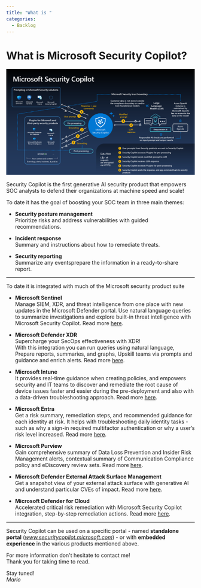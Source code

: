 ```yaml
---
title: "What is "
categories:
  - Backlog
---
```


# What is Microsoft Security Copilot?

<div align="center">
    <img src="assets/images/security-copilot-diagram.png">
</div>

Security Copilot is the first generative AI security product that empowers SOC analysts to defend their organizations at machine speed and scale!

To date it has the goal of boosting your SOC team in three main themes:

- **Security posture management**<br>
Prioritize risks and address vulnerabilities with guided recommendations.
- **Incident response**<br>
Summary and instructions about how to remediate threats.

- **Security reporting**<br>
Summarize any eventsprepare the information in a ready-to-share report.

---

To date it is integrated with much of the Microsoft security product suite

- **Microsoft Sentinel**<br>
Manage SIEM, XDR, and threat intelligence from one place with new updates in the Microsoft Defender portal. Use natural language queries to summarize investigations and explore built-in threat intelligence with Microsoft Security Copilot. Read more [here](https://www.microsoft.com/en-us/security/business/siem-and-xdr/microsoft-sentinel#x6c2c5882164d4b0490aede1acb633706).

- **Microsoft Defender XDR**<br>
Supercharge your SecOps effectiveness with XDR!<br>
With this integration you can run queries using natural language, Prepare reports, summaries, and graphs, Upskill teams via prompts and guidance and enrich alerts. Read more [here](https://learn.microsoft.com/en-us/microsoft-365/security/defender/security-copilot-in-microsoft-365-defender?view=o365-worldwide).



- **Microsoft Intune**<br>
It provides real-time guidance when creating policies, and empowers security and IT teams to discover and remediate the root cause of device issues faster and easier during the pre-deployment and also with a data-driven troubleshooting approach. Read more [here](https://techcommunity.microsoft.com/t5/microsoft-intune-blog/microsoft-intune-introduces-security-copilot-embedded-experience/ba-p/3982632).

- **Microsoft Entra**<br>
Get a risk summary, remediation steps, and recommended guidance for each identity at risk. It helps with troubleshooting daily identity tasks -  such as why a sign-in required multifactor authentication or why a user’s risk level increased. Read more [here](https://techcommunity.microsoft.com/t5/microsoft-entra-blog/identity-at-microsoft-ignite-securing-access-in-the-era-of-ai/ba-p/2747279).

- **Microsoft Purview**<br>
Gain comprehensive summary of Data Loss Prevention and Insider Risk Management alerts, contextual summary of Communication Compliance policy and eDiscovery review sets. Read more [here](https://techcommunity.microsoft.com/t5/microsoft-security-copilot-blog/supercharge-security-and-compliance-efficiency-with-microsoft/ba-p/3980765).


- **Microsoft Defender External Attack Surface Management**<br>
Get a snapshot view of your external attack surface with generative AI and understand particular CVEs of impact. Read more [here](https://techcommunity.microsoft.com/t5/microsoft-defender-external/optimize-insights-and-efficiency-with-latest-defender-easm/ba-p/3976482).


- **Microsoft Defender for Cloud**<br>
Accelerated critical risk remediation with Microsoft Security Copilot integration, step-by-step remediation actions. Read more [here](https://techcommunity.microsoft.com/t5/microsoft-defender-for-cloud/announcing-new-cnapp-capabilities-in-defender-for-cloud/ba-p/3981941).

---
Security Copilot can be used on a specific portal - named **standalone portal** (*www.securitycopilot.microsoft.com*) - or with **embedded experience** in the various products mentioned above.

For more information don't hesitate to contact me!<br>
Thank you for taking time to read.

Stay tuned!<br>
_Mario_